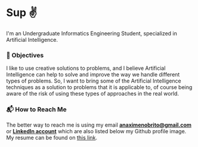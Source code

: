 # Sup :v:

I'm an Undergraduate Informatics Engineering Student, specialized in Artificial Intelligence.

### :star2: Objectives

I like to use creative solutions to problems, and I believe Artificial Intelligence can help to solve and improve the way we handle different types of problems. So, I want to bring some of the Artificial Intelligence techniques as a solution to problems that it is applicable to, of course being aware of the risk of using these types of approaches in the real world.

<!-- ### :eye_speech_bubble: Visions --> <!-- TODO: finish that-->

### :mailbox_with_mail: How to Reach Me

The better way to reach me is using my email **anaximenobrito@gmail.com** or **[LinkedIn account](https://www.linkedin.com/in/anaximeno/?originalSubdomain=cv)** which are also listed below my Github profile image. 
My resume can be found on [this link](https://anaximeno.notion.site/Resume-7d8168b5fd3941548a1bb156dc3fc4cd).
